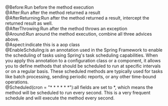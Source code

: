 @Before:Run before the method execution<br>
@After:Run after the method returned a result<br>
@AfterReturning:Run after the method returned a result, intercept the returned result as well.<br>
@AfterThrowing:Run after the method throws an exception<br>
@Around:Run around the method execution, combine all three advices above.<br>
@Aspect:indicate this is a aop class<br>
@EnableSchduling:is an annotation used in the Spring Framework to enable the scheduling of tasks using Spring's task scheduling capabilities. When you apply this annotation to a configuration class or a component, it allows you to define methods that should be scheduled to run at specific intervals or on a regular basis. These scheduled methods are typically used for tasks like batch processing, sending periodic reports, or any other time-bound operations.<br>
@Scheduled(cron = "* * * * * *"):all fields are set to *, which means the method will be scheduled to run every second. This is a very frequent schedule and will execute the method every second.<br>


